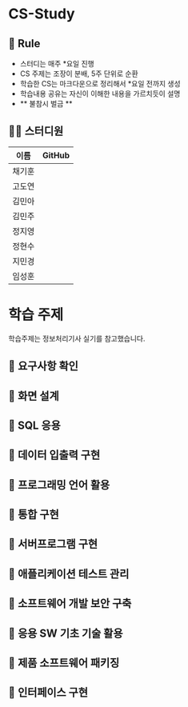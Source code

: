 
# CS-Study

## 🌳 Rule
- 스터디는 매주 *요일 진행
- CS 주제는 조장이 분배, 5주 단위로 순환
- 학습한 CS는 마크다운으로 정리해서 *요일 전까지 생성
- 학습내용 공유는 자신이 이해한 내용을 가르치듯이 설명
- ** 불참시 벌금 **


## 👨‍💻  스터디원

| 이름   | GitHub                                         |
| ------ | ---------------------------------------------- |
| 채기훈 | |
| 고도연 | |
| 김민아 | |
| 김민주 | |
| 정지영 | |
| 정현수 | |
| 지민경 | |
| 임성훈 | |




# 학습 주제
학습주제는 정보처리기사 실기를 참고했습니다.

## 📌 요구사항 확인




## 📌 화면 설계




## 📌 SQL 응용



  
## 📌 데이터 입출력 구현




## 📌 프로그래밍 언어 활용




## 📌 통합 구현




## 📌 서버프로그램 구현




## 📌 애플리케이션 테스트 관리




## 📌 소프트웨어 개발 보안 구축



## 📌 응용 SW 기초 기술 활용



## 📌 제품 소프트웨어 패키징



## 📌 인터페이스 구현

